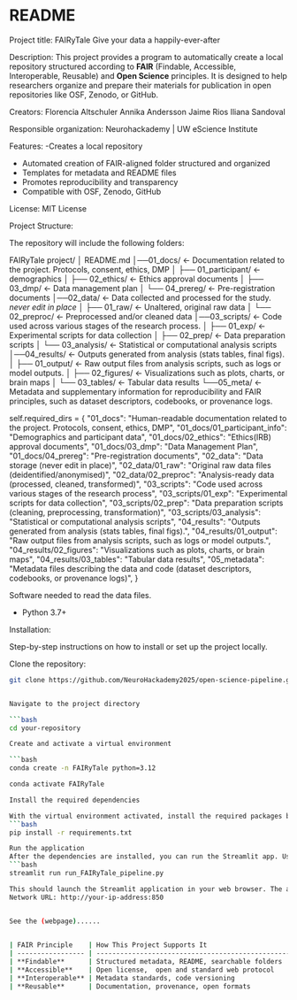 README
======

Project title:
FAIRyTale 
Give your data a happily-ever-after

Description: 
This project provides a program to automatically create a local repository structured according to **FAIR** (Findable, Accessible, Interoperable, Reusable) and **Open Science** principles. It is designed to help researchers organize and prepare their materials for publication in open repositories like OSF, Zenodo, or GitHub.

Creators:
Florencia Altschuler
Annika Andersson
Jaime Rios
Iliana Sandoval

Responsible organization:
Neurohackademy | UW eScience Institute

Features:
-Creates a local repository
- Automated creation of FAIR-aligned folder structured and organized
- Templates for metadata and README files
- Promotes reproducibility and transparency
- Compatible with OSF, Zenodo, GitHub

License:
MIT License

Project Structure:

The repository will include the following folders:

FAIRyTale project/
│  README.md
│──01_docs/                    ← Documentation related to the project. Protocols, consent, ethics, DMP
│      ├── 01_participant/     ← demographics
│      ├── 02_ethics/          ← Ethics approval documents
│      ├── 03_dmp/             ← Data management plan
│      └── 04_prereg/          ← Pre-registration documents
│──02_data/                    ← Data collected and processed for the study. *never edit in place*
│      ├── 01_raw/             ← Unaltered, original raw data
│      └── 02_preproc/         ← Preprocessed and/or cleaned data
│──03_scripts/                  ← Code used across various stages of the research process.
│      ├── 01_exp/             ← Experimental scripts for data collection
│      ├── 02_prep/            ← Data preparation scripts
│      └── 03_analysis/        ← Statistical or computational analysis scripts
│──04_results/                 ← Outputs generated from analysis (stats tables, final figs).
│      ├── 01_output/          ← Raw output files from analysis scripts, such as logs or model outputs.
│      ├── 02_figures/         ← Visualizations such as plots, charts, or brain maps
│      └── 03_tables/          ← Tabular data results
└──05_meta/                    ← Metadata and supplementary information for reproducibility and FAIR principles, such as dataset descriptors, codebooks, or provenance logs.


self.required_dirs = {
            "01_docs": "Human-readable documentation related to the project. Protocols, consent, ethics, DMP",
            "01_docs/01_participant_info": "Demographics and participant data",
            "01_docs/02_ethics": "Ethics(IRB) approval documents",
            "01_docs/03_dmp": "Data Management Plan",
            "01_docs/04_prereg": "Pre-registration documents",
            "02_data": "Data storage (never edit in place)",
            "02_data/01_raw": "Original raw data files (deidentified/anonymised)",
            "02_data/02_preproc": "Analysis-ready data (processed, cleaned, transformed)",
            "03_scripts": "Code used across various stages of the research process",
            "03_scripts/01_exp": "Experimental scripts for data collection",
            "03_scripts/02_prep": "Data preparation scripts (cleaning, preprocessing, transformation)",
            "03_scripts/03_analysis": "Statistical or computational analysis scripts",
            "04_results": "Outputs generated from analysis (stats tables, final figs).",
            "04_results/01_output": "Raw output files from analysis scripts, such as logs or model outputs.",
            "04_results/02_figures": "Visualizations such as plots, charts, or brain maps",
            "04_results/03_tables": "Tabular data results",
            "05_metadata": "Metadata files describing the data and code (dataset descriptors, codebooks, or provenance logs)",
        }


Software needed to read the data files.
- Python 3.7+ 

Installation:

Step-by-step instructions on how to install or set up the project locally.


Clone the repository:

```bash
git clone https://github.com/NeuroHackademy2025/open-science-pipeline.git


Navigate to the project directory

```bash
cd your-repository

Create and activate a virtual environment

```bash
conda create -n FAIRyTale python=3.12

conda activate FAIRyTale

Install the required dependencies

With the virtual environment activated, install the required packages by running:
```bash
pip install -r requirements.txt

Run the application
After the dependencies are installed, you can run the Streamlit app. Use the following command to start the app:
```bash
streamlit run run_FAIRyTale_pipeline.py

This should launch the Streamlit application in your web browser. The application will be available at:, 
Network URL: http://your-ip-address:850


See the (webpage)......
 

| FAIR Principle    | How This Project Supports It                      |
| ----------------- | ------------------------------------------------- |
| **Findable**      | Structured metadata, README, searchable folders   |
| **Accessible**    | Open license,  open and standard web protocol     |
| **Interoperable** | Metadata standards, code versioning               |
| **Reusable**      | Documentation, provenance, open formats           |




